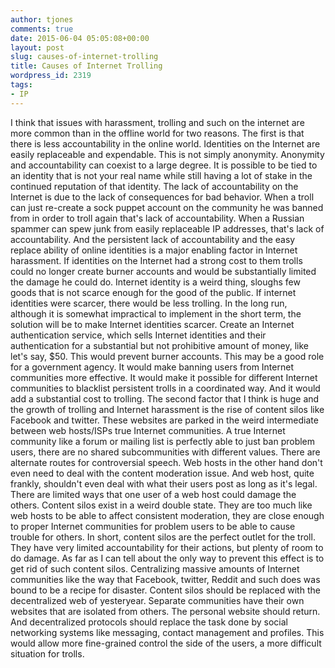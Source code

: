 ```yaml
---
author: tjones
comments: true
date: 2015-06-04 05:05:08+00:00
layout: post
slug: causes-of-internet-trolling
title: Causes of Internet Trolling
wordpress_id: 2319
tags:
- IP
---
```


I think that issues with harassment, trolling and such on the internet are more common than in the offline world for two reasons. The first is that there is less accountability in the online world. Identities on the Internet are easily replaceable and expendable. This is not simply anonymity. Anonymity and accountability can coexist to a large degree. It is possible to be tied to an identity that is not your real name while still having a lot of stake in the continued reputation of that identity. The lack of accountability on the Internet is due to the lack of consequences for bad behavior. When a troll can just re-create a sock puppet account on the community he was banned from in order to troll again that's lack of accountability. When a Russian spammer can spew junk from easily replaceable IP addresses, that's lack of accountability. And the persistent lack of accountability and the easy replace ability of online identities is a major enabling factor in Internet harassment. If identities on the Internet had a strong cost to them trolls could no longer create burner accounts and would be substantially limited the damage he could do. Internet identity is a weird thing, sloughs few goods that is not scarce enough for the good of the public. If internet identities were scarcer, there would be less trolling. In the long run, although it is somewhat impractical to implement in the short term, the solution will be to make Internet identities scarcer. Create an Internet authentication service, which sells Internet identities and their authentication for a substantial but not prohibitive amount of money, like let's say, $50. This would prevent burner accounts. This may be a good role for a government agency. It would make banning users from Internet communities more effective. It would make it possible for different Internet communities to blacklist persistent trolls in a coordinated way. And it would add a substantial cost to trolling. The second factor that I think is huge and the growth of trolling and Internet harassment is the rise of content silos like Facebook and twitter. These websites are parked in the weird intermediate between web hosts/ISPs true Internet communities. A true Internet community like a forum or mailing list is perfectly able to just ban problem users, there are no shared subcommunities with different values. There are alternate routes for controversial speech. Web hosts in the other hand don't even need to deal with the content moderation issue. And web host, quite frankly, shouldn't even deal with what their users post as long as it's legal. There are limited ways that one user of a web host could damage the others. Content silos exist in a weird double state. They are too much like web hosts to be able to affect consistent moderation, they are close enough to proper Internet communities for problem users to be able to cause trouble for others. In short, content silos are the perfect outlet for the troll. They have very limited accountability for their actions, but plenty of room to do damage. As far as I can tell about the only way to prevent this effect is to get rid of such content silos. Centralizing massive amounts of Internet communities like the way that Facebook, twitter, Reddit and such does was bound to be a recipe for disaster. Content silos should be replaced with the decentralized web of yesteryear. Separate communities have their own websites that are isolated from others. The personal website should return. And decentralized protocols should replace the task done by social networking systems like messaging, contact management and profiles. This would allow more fine-grained control the side of the users, a more difficult situation for trolls.
